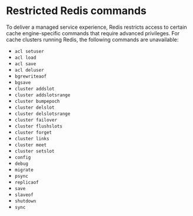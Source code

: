 # Restricted Redis commands<a name="RestrictedCommands"></a>

To deliver a managed service experience, Redis restricts access to certain cache engine\-specific commands that require advanced privileges\. For cache clusters running Redis, the following commands are unavailable:
+ `acl setuser`
+ `acl load`
+ `acl save`
+ `acl deluser`
+ `bgrewriteaof`
+ `bgsave`
+ `cluster addslot`
+ `cluster addslotsrange`
+ `cluster bumpepoch`
+ `cluster delslot`
+ `cluster delslotsrange `
+ `cluster failover `
+ `cluster flushslots `
+ `cluster forget `
+ `cluster links`
+ `cluster meet`
+ `cluster setslot`
+ `config`
+ `debug`
+ `migrate`
+ `psync`
+ `replicaof`
+ `save`
+ `slaveof`
+ `shutdown`
+ `sync`